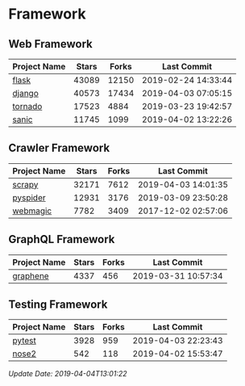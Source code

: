 # Framework

## Web Framework

| Project Name | Stars | Forks | Last Commit |
| ------------ | ----- | ----- | ----------- |
| [flask](https://github.com/pallets/flask) | 43089 | 12150 | 2019-02-24 14:33:44 |
| [django](https://github.com/django/django) | 40573 | 17434 | 2019-04-03 07:05:15 |
| [tornado](https://github.com/tornadoweb/tornado) | 17523 | 4884 | 2019-03-23 19:42:57 |
| [sanic](https://github.com/huge-success/sanic) | 11745 | 1099 | 2019-04-02 13:22:26 |

## Crawler Framework

| Project Name | Stars | Forks | Last Commit |
| ------------ | ----- | ----- | ----------- |
| [scrapy](https://github.com/scrapy/scrapy) | 32171 | 7612 | 2019-04-03 14:01:35 |
| [pyspider](https://github.com/binux/pyspider) | 12931 | 3176 | 2019-03-09 23:50:28 |
| [webmagic](https://github.com/code4craft/webmagic) | 7782 | 3409 | 2017-12-02 02:57:06 |

## GraphQL Framework

| Project Name | Stars | Forks | Last Commit |
| ------------ | ----- | ----- | ----------- |
| [graphene](https://github.com/graphql-python/graphene) | 4337 | 456 | 2019-03-31 10:57:34 |

## Testing Framework

| Project Name | Stars | Forks | Last Commit |
| ------------ | ----- | ----- | ----------- |
| [pytest](https://github.com/pytest-dev/pytest) | 3928 | 959 | 2019-04-03 22:23:43 |
| [nose2](https://github.com/nose-devs/nose2) | 542 | 118 | 2019-04-02 15:53:47 |

*Update Date: 2019-04-04T13:01:22*